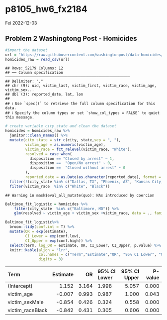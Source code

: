 p8105_hw6_fx2184
================
Fei
2022-12-03

## Problem 2 Washingtong Post - Homicides

``` r
#import the dataset 
url = "https://raw.githubusercontent.com/washingtonpost/data-homicides/master/homicide-data.csv"
homicides_raw = read_csv(url)
```

    ## Rows: 52179 Columns: 12
    ## ── Column specification ────────────────────────────────────────────────────────
    ## Delimiter: ","
    ## chr (9): uid, victim_last, victim_first, victim_race, victim_age, victim_sex...
    ## dbl (3): reported_date, lat, lon
    ## 
    ## ℹ Use `spec()` to retrieve the full column specification for this data.
    ## ℹ Specify the column types or set `show_col_types = FALSE` to quiet this message.

``` r
# create variable city_state and clean the dataset
homicides = homicides_raw %>% 
  janitor::clean_names() %>% 
  mutate(city_state = str_c(city, state,sep = ", "),
         victim_age = as.numeric(victim_age),
         victim_race = fct_relevel(victim_race, "White"),
         resolved = case_when(
           disposition == "Closed by arrest" ~ 1,
           disposition ==  "Open/No arrest" ~ 0,
           disposition ==  "Closed without arrest" ~ 0
         ),
         reported_date = as.Date(as.character(reported_date), format = "%Y%m%d")) %>% 
  filter(!(city_state %in% c("Dallas, TX", "Phoenix, AZ", "Kansas City, MO","Tulsa, AL")))%>% 
  filter(victim_race  %in% c("White", "Black"))
```

    ## Warning in mask$eval_all_mutate(quo): NAs introduced by coercion

``` r
Baltimoe_fit_logistic = homicides %>% 
    filter(city_state  %in% c("Baltimore, MD")) %>% 
    glm(resolved ~ victim_age + victim_sex +victim_race, data = ., family = binomial()) 

Baltimoe_fit_logistic%>% 
  broom::tidy(conf.int = T) %>% 
  mutate(OR = exp(estimate),
         CI_Lower = exp(conf.low),
         CI_Upper = exp(conf.high)) %>%
  select(term, log_OR = estimate, OR, CI_Lower, CI_Upper, p.value) %>% 
  knitr::kable(align = "lrr",
               col.names = c("Term","Estimate","OR", "95% CI Lower", "95% CI Upper", "P-value"),
               digits = 3)
```

| Term             | Estimate |    OR | 95% CI Lower | 95% CI Upper | P-value |
|:-----------------|---------:|------:|:-------------|-------------:|--------:|
| (Intercept)      |    1.152 | 3.164 | 1.998        |        5.057 |   0.000 |
| victim_age       |   -0.007 | 0.993 | 0.987        |        1.000 |   0.043 |
| victim_sexMale   |   -0.854 | 0.426 | 0.324        |        0.558 |   0.000 |
| victim_raceBlack |   -0.842 | 0.431 | 0.305        |        0.606 |   0.000 |
